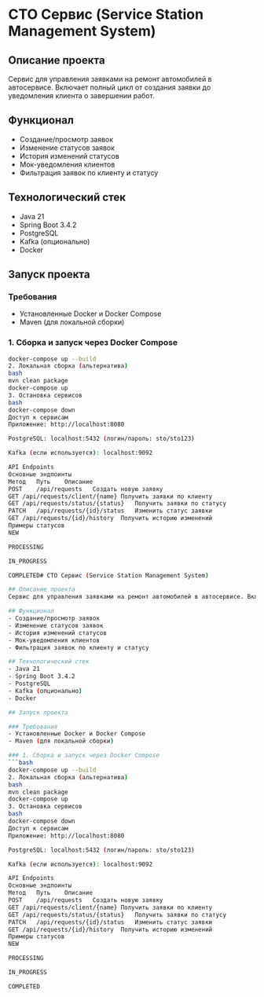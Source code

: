 # СТО Сервис (Service Station Management System)

## Описание проекта
Сервис для управления заявками на ремонт автомобилей в автосервисе. Включает полный цикл от создания заявки до уведомления клиента о завершении работ.

## Функционал
- Создание/просмотр заявок
- Изменение статусов заявок
- История изменений статусов
- Мок-уведомления клиентов
- Фильтрация заявок по клиенту и статусу

## Технологический стек
- Java 21
- Spring Boot 3.4.2
- PostgreSQL
- Kafka (опционально)
- Docker

## Запуск проекта

### Требования
- Установленные Docker и Docker Compose
- Maven (для локальной сборки)

### 1. Сборка и запуск через Docker Compose
```bash
docker-compose up --build
2. Локальная сборка (альтернатива)
bash
mvn clean package
docker-compose up
3. Остановка сервисов
bash
docker-compose down
Доступ к сервисам
Приложение: http://localhost:8080

PostgreSQL: localhost:5432 (логин/пароль: sto/sto123)

Kafka (если используется): localhost:9092

API Endpoints
Основные эндпоинты
Метод	Путь	Описание
POST	/api/requests	Создать новую заявку
GET	/api/requests/client/{name}	Получить заявки по клиенту
GET	/api/requests/status/{status}	Получить заявки по статусу
PATCH	/api/requests/{id}/status	Изменить статус заявки
GET	/api/requests/{id}/history	Получить историю изменений
Примеры статусов
NEW

PROCESSING

IN_PROGRESS

COMPLETED# СТО Сервис (Service Station Management System)

## Описание проекта
Сервис для управления заявками на ремонт автомобилей в автосервисе. Включает полный цикл от создания заявки до уведомления клиента о завершении работ.

## Функционал
- Создание/просмотр заявок
- Изменение статусов заявок
- История изменений статусов
- Мок-уведомления клиентов
- Фильтрация заявок по клиенту и статусу

## Технологический стек
- Java 21
- Spring Boot 3.4.2
- PostgreSQL
- Kafka (опционально)
- Docker

## Запуск проекта

### Требования
- Установленные Docker и Docker Compose
- Maven (для локальной сборки)

### 1. Сборка и запуск через Docker Compose
```bash
docker-compose up --build
2. Локальная сборка (альтернатива)
bash
mvn clean package
docker-compose up
3. Остановка сервисов
bash
docker-compose down
Доступ к сервисам
Приложение: http://localhost:8080

PostgreSQL: localhost:5432 (логин/пароль: sto/sto123)

Kafka (если используется): localhost:9092

API Endpoints
Основные эндпоинты
Метод	Путь	Описание
POST	/api/requests	Создать новую заявку
GET	/api/requests/client/{name}	Получить заявки по клиенту
GET	/api/requests/status/{status}	Получить заявки по статусу
PATCH	/api/requests/{id}/status	Изменить статус заявки
GET	/api/requests/{id}/history	Получить историю изменений
Примеры статусов
NEW

PROCESSING

IN_PROGRESS

COMPLETED
